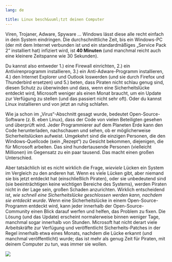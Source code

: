 ```yaml
---
lang: de

title: Linux besch&uuml;tzt deinen Computer
---
```


Viren, Trojaner, Adware, Spyware … Windows l&auml;sst diese alle recht einfach in dein System eindringen. Die durchschnittliche Zeit, bis ein Windows-PC (der mit dem Internet verbunden ist und ein standardm&auml;&szlig;iges „Service Pack 2“ installiert hat) infiziert wird, ist <b>40 Minuten</b> (und manchmal reicht auch eine kleinere Zeitspanne wie 30 Sekunden).

Du kannst also entweder 1.) eine Firewall einrichten, 2.) ein Antivirenprogramm installieren, 3.) ein Anti-Adware-Programm installieren, 4.) den Internet Explorer und Outlook loswerden (und sie durch Firefox und Thunderbird ersetzen) und 5.) beten, dass Piraten nicht schlau genug sind, diesen Schutz zu &uuml;berwinden und dass, wenn eine Sicherheitsl&uuml;cke entdeckt wird, Microsoft weniger als einen Monat braucht, um ein Update zur Verf&uuml;gung zu stellen (und das passiert nicht sehr oft). Oder du kannst Linux installieren und von jetzt an ruhig schlafen.

Wie ja schon im „Virus“-Abschnitt gesagt wurde, bedeutet Open-Source-Software (z.&#x202f;B. eben Linux), dass der Code von vielen Beteiligten gesehen und &uuml;berpr&uuml;ft wird. Jeder Programmierer auf dem Planeten Erde kann den Code herunterladen, nachschauen und sehen, ob er m&ouml;glicherweise Sicherheitsl&uuml;cken aufweist. Umgekehrt sind die einzigen Personen, die den Windows-Quellcode (sein „Rezept“) zu Gesicht bekommen, diejenigen, die f&uuml;r Microsoft arbeiten. Das sind hundertausende Personen (vielleicht Millionen) im Gegensatz zu ein paar tausend. Das macht einen gro&szlig;en Unterschied.

Aber tats&auml;chlich ist es nicht wirklich die Frage, <i>wieviele</i> L&uuml;cken ein System im Vergleich zu den anderen hat. Wenn es viele L&uuml;cken gibt, aber niemand sie bis jetzt entdeckt hat (einschließlich Piraten), oder sie unbedeutend sind (sie beeintr&auml;chtigen keine wichtigen Bereiche des Systems), werden Piraten nicht in der Lage sein, großen Schaden anzurichten. Wirklich entscheidend ist, <i>wie schnell eine Sicherheitsl&uuml;cke geschlossen werden kann, nachdem sie entdeckt wurde</i>. Wenn eine Sicherheitsl&uuml;cke in einem Open-Source-Programm entdeckt wird, kann jeder innerhalb der Open-Source-Community einen Blick darauf werfen und helfen, das Problem zu fixen. Die L&ouml;sung (und das Update) erscheint normalerweise binnen weniger Tage, manchmal sogar innerhalb von Stunden. Microsoft hat nicht derart viele Arbeitskr&auml;fte zur Verf&uuml;gung und ver&ouml;ffentlicht Sicherheits-Patches in der Regel innerhalb etwa eines Monats, nachdem die L&uuml;cke erkannt (und manchmal ver&ouml;ffentlicht) wurde; das ist mehr als genug Zeit f&uuml;r Piraten, mit deinem Computer zu tun, was immer sie wollen.

<img src="Images/security_thumb.png" />




